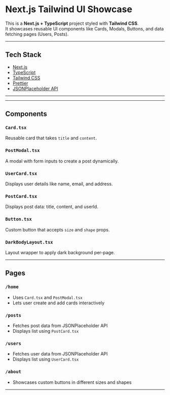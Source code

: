# Next.js Tailwind UI Showcase

This is a **Next.js + TypeScript** project styled with **Tailwind CSS**.  
It showcases reusable UI components like Cards, Modals, Buttons, and data fetching pages (Users, Posts).

---

## Tech Stack

- [Next.js](https://nextjs.org/)
- [TypeScript](https://www.typescriptlang.org/)
- [Tailwind CSS](https://tailwindcss.com/)
- [Prettier](https://prettier.io/)
- [JSONPlaceholder API](https://jsonplaceholder.typicode.com/)

---


---

## Components

### `Card.tsx`
Reusable card that takes `title` and `content`.

###  `PostModal.tsx`
A modal with form inputs to create a post dynamically.

### `UserCard.tsx`
Displays user details like name, email, and address.

### `PostCard.tsx`
Displays post data: title, content, and userId.

### `Button.tsx`
Custom button that accepts `size` and `shape` props.

### `DarkBodyLayout.tsx`
Layout wrapper to apply dark background per-page.

---

## Pages

### `/home`
- Uses `Card.tsx` and `PostModal.tsx`
- Lets user create and add cards interactively

### `/posts`
- Fetches post data from JSONPlaceholder API
- Displays list using `PostCard.tsx`

### `/users`
- Fetches user data from JSONPlaceholder API
- Displays list using `UserCard.tsx`

### `/about`
- Showcases custom buttons in different sizes and shapes

---


